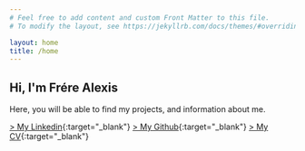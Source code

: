 ```yaml
---
# Feel free to add content and custom Front Matter to this file.
# To modify the layout, see https://jekyllrb.com/docs/themes/#overriding-theme-defaults

layout: home
title: /home
---
```


## Hi, I'm Frére Alexis

Here, you will be able to find my projects, and information about me.

[> My Linkedin](https://www.linkedin.com/in/alexis-frere/){:target="_blank"} [> My Github](https://github.com/alfrere){:target="_blank"} [> My CV](../files/cv_frére_alexis_website.pdf){:target="_blank"}
